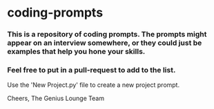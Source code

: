# coding-prompts

### This is a repository of coding prompts. The prompts might appear on an interview somewhere, or they could just be examples that help you hone your skills.

### Feel free to put in a pull-request to add to the list.


Use the 'New Project.py' file to create a new project prompt.



Cheers,
The Genius Lounge Team
